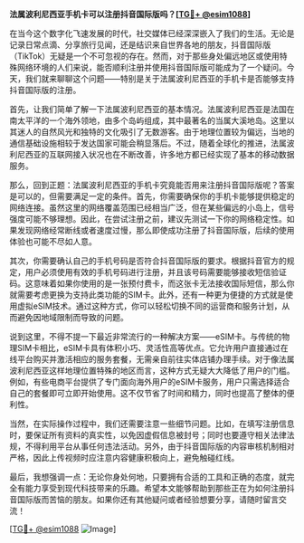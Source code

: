**法属波利尼西亚手机卡可以注册抖音国际版吗？[[TG💪+ @esim1088](https://t.me/s/esim1088)]**

在当今这个数字化飞速发展的时代，社交媒体已经深深嵌入了我们的生活。无论是记录日常点滴、分享旅行见闻，还是结识来自世界各地的朋友，抖音国际版（TikTok）无疑是一个不可忽视的存在。然而，对于那些身处偏远地区或使用特殊网络环境的人们来说，能否顺利注册并使用抖音国际版可能成为了一个疑问。今天，我们就来聊聊这个问题——特别是关于法属波利尼西亚的手机卡是否能够支持抖音国际版的注册。

首先，让我们简单了解一下法属波利尼西亚的基本情况。法属波利尼西亚是法国在南太平洋的一个海外领地，由多个岛屿组成，其中最著名的当属大溪地岛。这里以其迷人的自然风光和独特的文化吸引了无数游客。由于地理位置较为偏远，当地的通信基础设施相较于发达国家可能会稍显落后。不过，随着全球化的推进，法属波利尼西亚的互联网接入状况也在不断改善，许多地方都已经实现了基本的移动数据服务。

那么，回到正题：法属波利尼西亚的手机卡究竟能否用来注册抖音国际版呢？答案是可以的，但需要满足一定的条件。首先，你需要确保你的手机卡能够提供稳定的网络连接。虽然这里的网络覆盖范围已经相当广泛，但在某些偏远的小岛上，信号强度可能不够理想。因此，在尝试注册之前，建议先测试一下你的网络稳定性。如果发现网络经常断线或者速度过慢，那么即使成功注册了抖音国际版，后续的使用体验也可能不尽如人意。

其次，你需要确认自己的手机号码是否符合抖音国际版的要求。根据抖音官方的规定，用户必须使用有效的手机号码进行注册，并且该号码需要能够接收短信验证码。这意味着如果你使用的是一张预付费卡，而这张卡无法接收国际短信，那么你就需要考虑更换为支持此类功能的SIM卡。此外，还有一种更为便捷的方式就是使用虚拟eSIM技术。通过这种方式，你可以轻松切换不同的运营商和服务计划，从而避免因地域限制而导致的问题。

说到这里，不得不提一下最近非常流行的一种解决方案——eSIM卡。与传统的物理SIM卡相比，eSIM卡具有体积小巧、灵活性高等优点。它允许用户直接通过在线平台购买并激活相应的服务套餐，无需亲自前往实体店铺办理手续。对于像法属波利尼西亚这样地理位置特殊的地区而言，这种方式无疑大大降低了用户的门槛。例如，有些电商平台提供了专门面向海外用户的eSIM卡服务，用户只需选择适合自己的套餐即可立即开始使用。这不仅节省了时间和精力，同时也提高了整体的便利性。

当然，在实际操作过程中，我们还需要注意一些细节问题。比如，在填写注册信息时，要保证所有资料的真实性，以免因虚假信息被封号；同时也要遵守相关法律法规，不得利用平台从事任何违法活动。另外，由于抖音国际版的内容审核机制相对严格，因此上传视频时应注意内容健康积极向上，避免触碰红线。

最后，我想强调一点：无论你身处何地，只要拥有合适的工具和正确的态度，就完全有能力享受到现代科技带来的乐趣。希望本文能够帮助到那些正在为如何注册抖音国际版而苦恼的朋友。如果你还有其他疑问或者经验想要分享，请随时留言交流！

[[TG💪+ @esim1088](https://t.me/s/esim1088) ![Image](https://i.postimg.cc/4NQfJmqS/Snipaste-2025-05-13-00-14-12.png)]